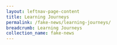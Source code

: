 ```yaml
---
layout: leftnav-page-content
title: Learning Journeys
permalink: /fake-news/learning-journeys/
breadcrumb: Learning Journeys
collection_name: fake-news
---
```

